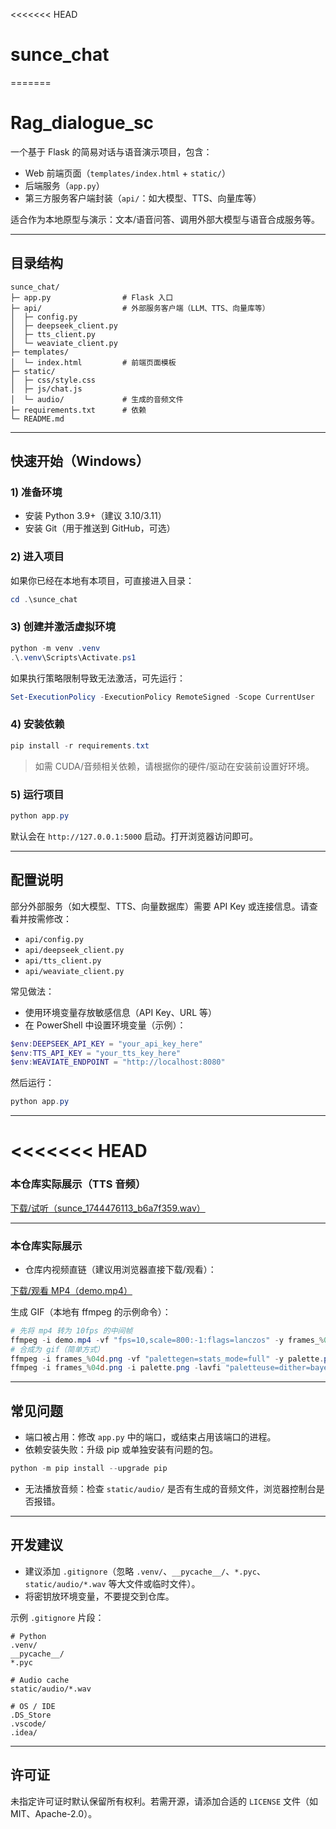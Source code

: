 <<<<<<< HEAD
# sunce_chat
=======
# Rag_dialogue_sc

一个基于 Flask 的简易对话与语音演示项目，包含：
- Web 前端页面（`templates/index.html` + `static/`）
- 后端服务（`app.py`）
- 第三方服务客户端封装（`api/`：如大模型、TTS、向量库等）

适合作为本地原型与演示：文本/语音问答、调用外部大模型与语音合成服务等。

---

## 目录结构
```
sunce_chat/
├─ app.py                # Flask 入口
├─ api/                  # 外部服务客户端（LLM、TTS、向量库等）
│  ├─ config.py
│  ├─ deepseek_client.py
│  ├─ tts_client.py
│  └─ weaviate_client.py
├─ templates/
│  └─ index.html         # 前端页面模板
├─ static/
│  ├─ css/style.css
│  ├─ js/chat.js
│  └─ audio/             # 生成的音频文件
├─ requirements.txt      # 依赖
└─ README.md
```

---

## 快速开始（Windows）

### 1) 准备环境
- 安装 Python 3.9+（建议 3.10/3.11）
- 安装 Git（用于推送到 GitHub，可选）

### 2) 进入项目
如果你已经在本地有本项目，可直接进入目录：
```powershell
cd .\sunce_chat
```

### 3) 创建并激活虚拟环境
```powershell
python -m venv .venv
.\.venv\Scripts\Activate.ps1
```
如果执行策略限制导致无法激活，可先运行：
```powershell
Set-ExecutionPolicy -ExecutionPolicy RemoteSigned -Scope CurrentUser
```

### 4) 安装依赖
```powershell
pip install -r requirements.txt
```

> 如需 CUDA/音频相关依赖，请根据你的硬件/驱动在安装前设置好环境。

### 5) 运行项目
```powershell
python app.py
```
默认会在 `http://127.0.0.1:5000` 启动。打开浏览器访问即可。

---

## 配置说明
部分外部服务（如大模型、TTS、向量数据库）需要 API Key 或连接信息。请查看并按需修改：
- `api/config.py`
- `api/deepseek_client.py`
- `api/tts_client.py`
- `api/weaviate_client.py`

常见做法：
- 使用环境变量存放敏感信息（API Key、URL 等）
- 在 PowerShell 中设置环境变量（示例）：
```powershell
$env:DEEPSEEK_API_KEY = "your_api_key_here"
$env:TTS_API_KEY = "your_tts_key_here"
$env:WEAVIATE_ENDPOINT = "http://localhost:8080"
```
然后运行：
```powershell
python app.py
```

---

<<<<<<< HEAD
=======
### 本仓库实际展示（TTS 音频）


[下载/试听（sunce_1744476113_b6a7f359.wav）](sunce_chat/static/audio/sunce_1744476113_b6a7f359.wav)

---

   
### 本仓库实际展示

- 仓库内视频直链（建议用浏览器直接下载/观看）：

[下载/观看 MP4（demo.mp4）](sunce_chat/static/final.mp4)

生成 GIF（本地有 ffmpeg 的示例命令）：
```powershell
# 先将 mp4 转为 10fps 的中间帧
ffmpeg -i demo.mp4 -vf "fps=10,scale=800:-1:flags=lanczos" -y frames_%04d.png
# 合成为 gif（简单方式）
ffmpeg -i frames_%04d.png -vf "palettegen=stats_mode=full" -y palette.png
ffmpeg -i frames_%04d.png -i palette.png -lavfi "paletteuse=dither=bayer:bayer_scale=5:diff_mode=rectangle" -y demo.gif
```

---

## 常见问题
- 端口被占用：修改 `app.py` 中的端口，或结束占用该端口的进程。
- 依赖安装失败：升级 pip 或单独安装有问题的包。
```powershell
python -m pip install --upgrade pip
```
- 无法播放音频：检查 `static/audio/` 是否有生成的音频文件，浏览器控制台是否报错。

---

## 开发建议
- 建议添加 `.gitignore`（忽略 `.venv/`、`__pycache__/`、`*.pyc`、`static/audio/*.wav` 等大文件或临时文件）。
- 将密钥放环境变量，不要提交到仓库。

示例 `.gitignore` 片段：
```
# Python
.venv/
__pycache__/
*.pyc

# Audio cache
static/audio/*.wav

# OS / IDE
.DS_Store
.vscode/
.idea/
```

---

## 许可证
未指定许可证时默认保留所有权利。若需开源，请添加合适的 `LICENSE` 文件（如 MIT、Apache-2.0）。
